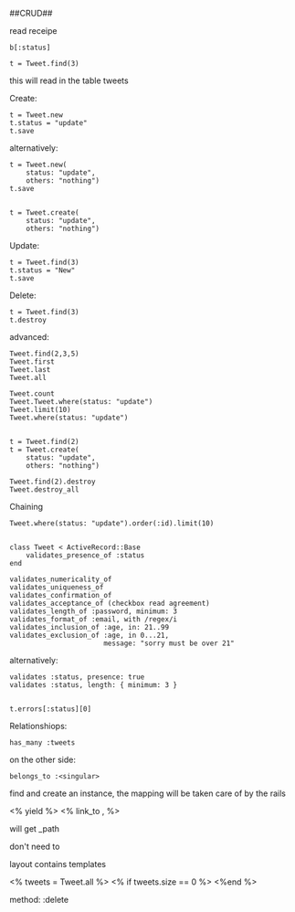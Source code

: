##CRUD##


read receipe

    b[:status]

    t = Tweet.find(3)

this will read in the table tweets

Create:

    t = Tweet.new
    t.status = "update"
    t.save

alternatively:

    t = Tweet.new(
        status: "update",
        others: "nothing")
    t.save


    t = Tweet.create(
        status: "update",
        others: "nothing")

Update:

    t = Tweet.find(3)
    t.status = "New"
    t.save


Delete:

    t = Tweet.find(3)
    t.destroy


advanced:

    Tweet.find(2,3,5)
    Tweet.first
    Tweet.last
    Tweet.all

    Tweet.count
    Tweet.Tweet.where(status: "update")
    Tweet.limit(10)
    Tweet.where(status: "update")


    t = Tweet.find(2)
    t = Tweet.create(
        status: "update",
        others: "nothing")

    Tweet.find(2).destroy
    Tweet.destroy_all

Chaining

    Tweet.where(status: "update").order(:id).limit(10)


    class Tweet < ActiveRecord::Base
        validates_presence_of :status
    end

    validates_numericality_of
    validates_uniqueness_of
    validates_confirmation_of
    validates_acceptance_of (checkbox read agreement)
    validates_length_of :password, minimum: 3
    validates_format_of :email, with /regex/i
    validates_inclusion_of :age, in: 21..99
    validates_exclusion_of :age, in 0...21,
                           message: "sorry must be over 21"

alternatively:

    validates :status, presence: true
    validates :status, length: { minimum: 3 }


    t.errors[:status][0]


Relationshiops:

    has_many :tweets


on the other side:

    belongs_to :<singular>


find and create an instance, the mapping will be taken care of by the rails



<% yield %>
<% link_to , %>


will get _path

don't need to 


layout contains templates

<% tweets = Tweet.all %>
<% if tweets.size == 0 %>
<%end %>

method: :delete